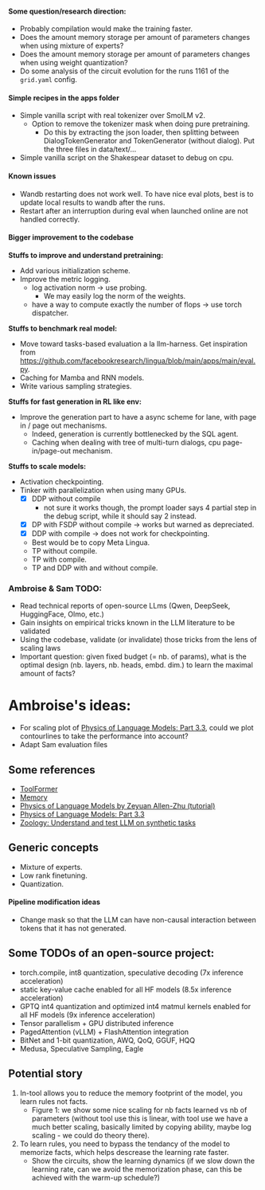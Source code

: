 #### Some question/research direction:
- Probably compilation would make the training faster.
- Does the amount memory storage per amount of parameters changes when using mixture of experts?
- Does the amount memory storage per amount of parameters changes when using weight quantization?
- Do some analysis of the circuit evolution for the runs 1161 of the `grid.yaml` config.

#### Simple recipes in the apps folder
- Simple vanilla script with real tokenizer over SmolLM v2.
    - Option to remove the tokenizer mask when doing pure pretraining.
        - Do this by extracting the json loader, then splitting between DialogTokenGenerator and TokenGenerator (without dialog). Put the three files in data/text/...
- Simple vanilla script on the Shakespear dataset to debug on cpu.

#### Known issues
- Wandb restarting does not work well. To have nice eval plots, best is to update local results to wandb after the runs.
- Restart after an interruption during eval when launched online are not handled correctly.

#### Bigger improvement to the codebase
**Stuffs to improve and understand pretraining:**
- Add various initialization scheme.
- Improve the metric logging.
    - log activation norm -> use probing.
        - We may easily log the norm of the weights.
    - have a way to compute exactly the number of flops -> use torch dispatcher.

**Stuffs to benchmark real model:**
- Move toward tasks-based evaluation a la llm-harness. Get inspiration from https://github.com/facebookresearch/lingua/blob/main/apps/main/eval.py.
- Caching for Mamba and RNN models.
- Write various sampling strategies.

**Stuffs for fast generation in RL like env:**
- Improve the generation part to have a async scheme for lane, with page in / page out mechanisms.
    - Indeed, generation is currently bottlenecked by the SQL agent.
    - Caching when dealing with tree of multi-turn dialogs, cpu page-in/page-out mechanism.

**Stuffs to scale models:**
- Activation checkpointing.
- Tinker with parallelization when using many GPUs.
    - [x] DDP without compile
        - not sure it works though, the prompt loader says 4 partial step in the debug script, while it should say 2 instead.
    - [x] DP with FSDP without compile -> works but warned as depreciated.
    - [x] DDP with compile -> does not work for checkpointing.
    - Best would be to copy Meta Lingua.
    - TP without compile.
    - TP with compile.
    - TP and DDP with and without compile.

### Ambroise & Sam TODO:
- Read technical reports of open-source LLms (Qwen, DeepSeek, HuggingFace, Olmo, etc.)
- Gain insights on empirical tricks known in the LLM literature to be validated
- Using the codebase, validate (or invalidate) those tricks from the lens of scaling laws
- Important question: given fixed budget (= nb. of params), what is the optimal design (nb. layers, nb. heads, embd. dim.) to learn the
maximal amount of facts?

# Ambroise's ideas:
- For scaling plot of [Physics of Language Models: Part 3.3](https://arxiv.org/pdf/2404.05405), could we plot contourlines to take the performance into account?
- Adapt Sam evaluation files

## Some references
- [ToolFormer](https://arxiv.org/pdf/2302.04761)
- [Memory](https://arxiv.org/pdf/2407.01178v1)
- [Physics of Language Models by Zeyuan Allen-Zhu (tutorial)](https://www.youtube.com/watch?v=yBL7J0kgldU)
- [Physics of Language Models: Part 3.3](https://arxiv.org/pdf/2404.05405)
- [Zoology: Understand and test LLM on synthetic tasks](https://github.com/HazyResearch/zoology)

## Generic concepts
- Mixture of experts.
- Low rank finetuning.
- Quantization.

#### Pipeline modification ideas
- Change mask so that the LLM can have non-causal interaction between tokens that it has not generated.

## Some TODOs of an open-source project:
- torch.compile, int8 quantization, speculative decoding (7x inference acceleration)
- static key-value cache enabled for all HF models (8.5x inference acceleration)
- GPTQ int4 quantization and optimized int4 matmul kernels enabled for all HF models (9x inference acceleration)
- Tensor parallelism + GPU distributed inference
- PagedAttention (vLLM) + FlashAttention integration
- BitNet and 1-bit quantization, AWQ, QoQ, GGUF, HQQ
- Medusa, Speculative Sampling, Eagle


## Potential story
1. In-tool allows you to reduce the memory footprint of the model, you learn rules not facts.
    - Figure 1: we show some nice scaling for nb facts learned vs nb of parameters (without tool use this is linear, with tool use we have a much better scaling, basically limited by copying ability, maybe log scaling - we could do theory there).
2. To learn rules, you need to bypass the tendancy of the model to memorize facts, which helps descrease the learning rate faster.
    - Show the circuits, show the learning dynamics (if we slow down the learning rate, can we avoid the memorization phase, can this be achieved with the warm-up schedule?)
